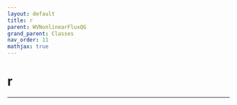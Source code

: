 ```yaml
---
layout: default
title: r
parent: WVNonlinearFluxQG
grand_parent: Classes
nav_order: 11
mathjax: true
---
```


#  r




---

